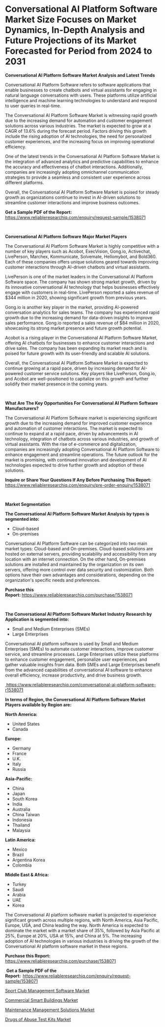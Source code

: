 <p><h1>Conversational AI Platform Software Market Size Focuses on Market Dynamics, In-Depth Analysis and Future Projections of its Market Forecasted for Period from 2024 to 2031</h1></p><p><strong>Conversational AI Platform Software Market Analysis and Latest Trends</strong></p>
<p><p>Conversational AI Platform Software refers to software applications that enable businesses to create chatbots and virtual assistants for engaging in natural language conversations with users. These platforms utilize artificial intelligence and machine learning technologies to understand and respond to user queries in real-time.</p><p>The Conversational AI Platform Software Market is witnessing rapid growth due to the increasing demand for automation and customer engagement solutions across various industries. The market is expected to grow at a CAGR of 13.6% during the forecast period. Factors driving this growth include the rising adoption of AI technologies, the need for personalized customer experiences, and the increasing focus on improving operational efficiency.</p><p>One of the latest trends in the Conversational AI Platform Software Market is the integration of advanced analytics and predictive capabilities to enhance the accuracy and effectiveness of chatbot interactions. Additionally, companies are increasingly adopting omnichannel communication strategies to provide a seamless and consistent user experience across different platforms.</p><p>Overall, the Conversational AI Platform Software Market is poised for steady growth as organizations continue to invest in AI-driven solutions to streamline customer interactions and improve business outcomes.</p></p>
<p><strong>Get a Sample PDF of the Report:&nbsp;</strong> <a href="https://www.reliableresearchiq.com/enquiry/request-sample/1538071">https://www.reliableresearchiq.com/enquiry/request-sample/1538071</a></p>
<p>&nbsp;</p>
<p><strong>Conversational AI Platform Software Major Market Players</strong></p>
<p><p>The Conversational AI Platform Software Market is highly competitive with a number of key players such as Acobot, ExecVision, Gong.io, Activechat, LivePerson, Marchex, Kommunicate, Solvemate, Hellomybot, and Bold360. Each of these companies offers unique solutions geared towards improving customer interactions through AI-driven chatbots and virtual assistants.</p><p>LivePerson is one of the market leaders in the Conversational AI Platform Software space. The company has shown strong market growth, driven by its innovative conversational AI technology that helps businesses effectively engage with customers in real-time. LivePerson reported a sales revenue of $344 million in 2020, showing significant growth from previous years.</p><p>Gong.io is another key player in the market, providing AI-powered conversation analytics for sales teams. The company has experienced rapid growth due to the increasing demand for data-driven insights to improve sales performance. Gong.io reported a sales revenue of $84 million in 2020, showcasing its strong market presence and future growth potential.</p><p>Acobot is a rising player in the Conversational AI Platform Software Market, offering AI chatbots for businesses to enhance customer interactions and drive sales. The company has been expanding its market reach and is poised for future growth with its user-friendly and scalable AI solutions.</p><p>Overall, the Conversational AI Platform Software Market is expected to continue growing at a rapid pace, driven by increasing demand for AI-powered customer service solutions. Key players like LivePerson, Gong.io, and Acobot are well-positioned to capitalize on this growth and further solidify their market presence in the coming years.</p></p>
<p>&nbsp;</p>
<p><strong>What Are The Key Opportunities For Conversational AI Platform Software Manufacturers?</strong></p>
<p><p>The Conversational AI Platform Software market is experiencing significant growth due to the increasing demand for improved customer experience and automation of customer interactions. The market is expected to continue to expand at a rapid pace, driven by advancements in AI technology, integration of chatbots across various industries, and growth of virtual assistants. With the rise of e-commerce and digitalization, companies are increasingly adopting Conversational AI Platform Software to enhance engagement and streamline operations. The future outlook for the market is promising, with continued innovation and development of AI technologies expected to drive further growth and adoption of these solutions.</p></p>
<p><strong>Inquire or Share Your Questions If Any Before Purchasing This Report:</strong> <a href="https://www.reliableresearchiq.com/enquiry/pre-order-enquiry/1538071">https://www.reliableresearchiq.com/enquiry/pre-order-enquiry/1538071</a></p>
<p>&nbsp;</p>
<p><strong>Market Segmentation</strong></p>
<p><strong>The Conversational AI Platform Software Market Analysis by types is segmented into:</strong></p>
<p><ul><li>Cloud-based</li><li>On-premises</li></ul></p>
<p><p>Conversational AI Platform Software can be categorized into two main market types: Cloud-based and On-premises. Cloud-based solutions are hosted on external servers, providing scalability and accessibility from any location with an internet connection. On the other hand, On-premises solutions are installed and maintained by the organization on its own servers, offering more control over data security and customization. Both options have their own advantages and considerations, depending on the organization's specific needs and preferences.</p></p>
<p><strong>Purchase this Report:&nbsp;</strong><a href="https://www.reliableresearchiq.com/purchase/1538071">https://www.reliableresearchiq.com/purchase/1538071</a></p>
<p>&nbsp;</p>
<p><strong>The Conversational AI Platform Software Market Industry Research by Application is segmented into:</strong></p>
<p><ul><li>Small and Medium Enterprises (SMEs)</li><li>Large Enterprises</li></ul></p>
<p><p>Conversational AI platform software is used by Small and Medium Enterprises (SMEs) to automate customer interactions, improve customer service, and streamline processes. Large Enterprises utilize these platforms to enhance customer engagement, personalize user experiences, and gather valuable insights from data. Both SMEs and Large Enterprises benefit from the advanced capabilities of conversational AI software to enhance overall efficiency, increase productivity, and drive business growth.</p></p>
<p><a href="https://www.reliableresearchiq.com/conversational-ai-platform-software-r1538071">&nbsp;https://www.reliableresearchiq.com/conversational-ai-platform-software-r1538071</a></p>
<p><strong>In terms of Region, the Conversational AI Platform Software Market Players available by Region are:</strong></p>
<p>
    <p> <strong> North America: </strong>
        <ul>
            <li>United States</li>
            <li>Canada</li>
        </ul>
        </p> 
    <p> <strong> Europe: </strong>
        <ul>
            <li>Germany</li>
            <li>France</li>
            <li>U.K.</li>
            <li>Italy</li>
            <li>Russia</li>
        </ul>
        </p> 
    <p> <strong> Asia-Pacific: </strong>
        <ul>
            <li>China</li>
            <li>Japan</li>
            <li>South Korea</li>
            <li>India</li>
            <li>Australia</li>
            <li>China Taiwan</li>
            <li>Indonesia</li>
            <li>Thailand</li>
            <li>Malaysia</li>
        </ul>
        </p> 
    <p> <strong> Latin America: </strong>
        <ul>
            <li>Mexico</li>
            <li>Brazil</li>
            <li>Argentina Korea</li>
            <li>Colombia</li>
        </ul>
        </p> 
    <p> <strong> Middle East & Africa: </strong>
        <ul>
            <li>Turkey</li>
            <li>Saudi</li>
            <li>Arabia</li>
            <li>UAE</li>
            <li>Korea</li>
        </ul>
    </p>
    </p>
<p><p>The Conversational AI platform software market is projected to experience significant growth across multiple regions, with North America, Asia Pacific, Europe, USA, and China leading the way. North America is expected to dominate the market with a market share of 35%, followed by Asia Pacific at 25%, Europe at 20%, USA at 15%, and China at 5%. The increasing adoption of AI technologies in various industries is driving the growth of the Conversational AI platform software market in these regions.</p></p>
<p><strong>Purchase this Report: </strong><a href="https://www.reliableresearchiq.com/purchase/1538071">https://www.reliableresearchiq.com/purchase/1538071</a></p>
<p>&nbsp;<strong>Get a Sample PDF of the Report:&nbsp;&nbsp;</strong><a href="https://www.reliableresearchiq.com/enquiry/request-sample/1538071">https://www.reliableresearchiq.com/enquiry/request-sample/1538071</a></p>
<p><strong></strong></p>
<p><p><a href="https://github.com/prosalinda88/Market-Research-Report-List-5/blob/main/sport-club-management-software-market.md">Sport Club Management Software Market</a></p><p><a href="https://www.linkedin.com/pulse/global-commercial-smart-buildings-market-share-growth-opportunities-r7ozc">Commercial Smart Buildings Market</a></p><p><a href="https://github.com/globismark/Market-Research-Report-List-4/blob/main/maintenance-management-solutions-market.md">Maintenance Management Solutions Market</a></p><p><a href="https://www.linkedin.com/pulse/exploring-drugs-abuse-test-kits-market-dynamics-global-trends-qzn8f">Drugs of Abuse Test Kits Market</a></p></p>